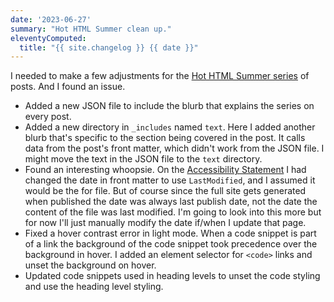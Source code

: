 ```yaml
---
date: '2023-06-27'
summary: "Hot HTML Summer clean up."
eleventyComputed:
  title: "{{ site.changelog }} {{ date }}"
---
```

I needed to make a few adjustments for the [Hot HTML Summer series](/tag/hot-html-summer/) of posts. And I found an issue.

* Added a new JSON file to include the blurb that explains the series on every post.
* Added a new directory in `_includes` named `text`. Here I added another blurb that's specific to the section being covered in the post. It calls data from the post's front matter, which didn't work from the JSON file. I might move the text in the JSON file to the `text` directory.
* Found an interesting whoopsie. On the [Accessibility Statement](/accessibility-statement/) I had changed the date in front matter to use `LastModified`, and I assumed it would be the for file. But of course since the full site gets generated when published the date was always last publish date, not the date the content of the file was last modified. I'm going to look into this more but for now I'll just manually modify the date if/when I update that page.
* Fixed a hover contrast error in light mode. When a code snippet is part of a link the background of the code snippet took precedence over the background in hover. I added an element selector for `<code>` links and unset the background on hover.
* Updated code snippets used in heading levels to unset the code styling and use the heading level styling.